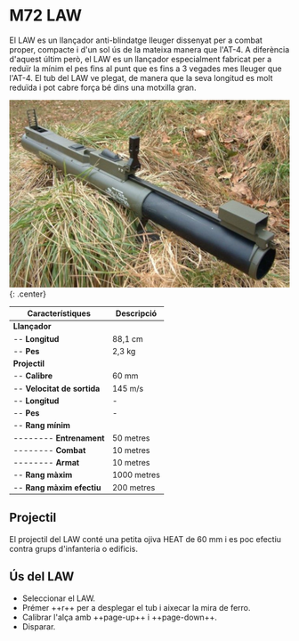 # M72 LAW

El LAW es un llançador anti-blindatge lleuger dissenyat per a combat proper, compacte i d'un sol ús de la mateixa manera que l'AT-4. A diferència d'aquest últim però, el LAW es un llançador especialment fabricat per a reduïr la mínim el pes fins al punt que es fins a 3 vegades mes lleuger que l'AT-4. El tub del LAW ve plegat, de manera que la seva longitud es molt reduïda i pot cabre força bé dins una motxilla gran.

![image](../_imatges/law.jpg){: .center}

| **Característiques**        | **Descripció**     |
|-----------------------------|--------------------|
| **Llançador**               |                    |
| -- **Longitud**             | 88,1 cm            |
| -- **Pes**                  | 2,3 kg             |
| **Projectil**               |                    |
| -- **Calibre**              | 60 mm              |
| -- **Velocitat de sortida** | 145 m/s            |
| -- **Longitud**             | -                  |
| -- **Pes**                  | -                  |
| -- **Rang mínim**           |                    |
| -------- **Entrenament**    | 50 metres          |
| -------- **Combat**         | 10 metres          |
| -------- **Armat**          | 10 metres          |
| -- **Rang màxim**           | 1000 metres        |
| -- **Rang màxim efectiu**   | 200 metres         |

## Projectil

El projectil del LAW conté una petita ojiva HEAT de 60 mm i es poc efectiu contra grups d'infanteria o edificis.

## Ús del LAW

* Seleccionar el LAW.
* Prémer ++r++ per a desplegar el tub i aixecar la mira de ferro.
* Calibrar l'alça amb ++page-up++ i ++page-down++.
* Disparar.

